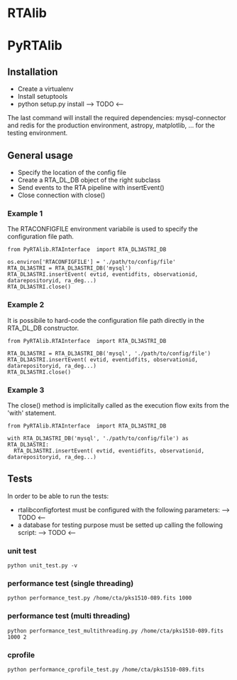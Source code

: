 # RTAlib



# PyRTAlib

## Installation
* Create a virtualenv
* Install setuptools
* python setup.py install  --> TODO <--

The last command will install the required dependencies: mysql-connector and redis for the production environment,
astropy, matplotlib, ... for the testing environment.

## General usage
* Specify the location of the config file
* Create a RTA_DL_DB object of the right subclass
* Send events to the RTA pipeline with insertEvent()
* Close connection with close()

### Example 1
The RTACONFIGFILE environment variabile is used to specify the configuration file path.
```
from PyRTAlib.RTAInterface  import RTA_DL3ASTRI_DB

os.environ['RTACONFIGFILE'] = './path/to/config/file'
RTA_DL3ASTRI = RTA_DL3ASTRI_DB('mysql')
RTA_DL3ASTRI.insertEvent( evtid, eventidfits, observationid, datarepositoryid, ra_deg...)
RTA_DL3ASTRI.close()
```



### Example 2
It is possibile to hard-code the configuration file path directly in the RTA_DL_DB constructor.
```
from PyRTAlib.RTAInterface  import RTA_DL3ASTRI_DB

RTA_DL3ASTRI = RTA_DL3ASTRI_DB('mysql', './path/to/config/file')
RTA_DL3ASTRI.insertEvent( evtid, eventidfits, observationid, datarepositoryid, ra_deg...)
RTA_DL3ASTRI.close()
```

### Example 3
The close() method is implicitally called as the execution flow exits from the 'with' statement.
```
from PyRTAlib.RTAInterface  import RTA_DL3ASTRI_DB

with RTA_DL3ASTRI_DB('mysql', './path/to/config/file') as RTA_DL3ASTRI:
  RTA_DL3ASTRI.insertEvent( evtid, eventidfits, observationid, datarepositoryid, ra_deg...)
```

## Tests
In order to be able to run the tests:
* rtalibconfigfortest must be configured with the following parameters: --> TODO <--
* a database for testing purpose must be setted up calling the following script: --> TODO <--

### unit test
```
python unit_test.py -v
```

### performance test (single threading)
```
python performance_test.py /home/cta/pks1510-089.fits 1000
```

### performance test (multi threading)
```
python performance_test_multithreading.py /home/cta/pks1510-089.fits 1000 2
```

### cprofile
```
python performance_cprofile_test.py /home/cta/pks1510-089.fits
```
